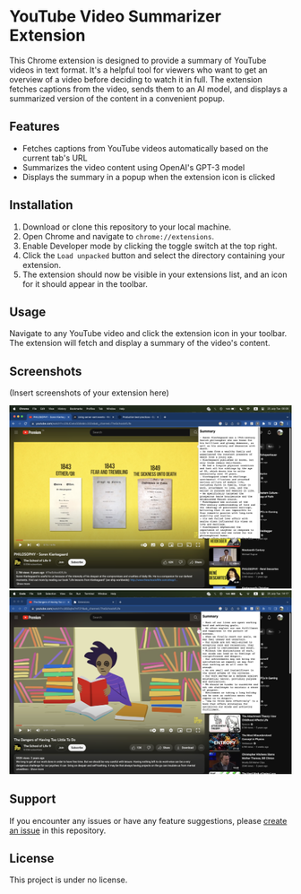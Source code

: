 # YouTube Video Summarizer Extension

This Chrome extension is designed to provide a summary of YouTube videos in text format. It's a helpful tool for viewers who want to get an overview of a video before deciding to watch it in full. The extension fetches captions from the video, sends them to an AI model, and displays a summarized version of the content in a convenient popup. 

## Features

- Fetches captions from YouTube videos automatically based on the current tab's URL
- Summarizes the video content using OpenAI's GPT-3 model
- Displays the summary in a popup when the extension icon is clicked

## Installation

1. Download or clone this repository to your local machine.
2. Open Chrome and navigate to `chrome://extensions`.
3. Enable Developer mode by clicking the toggle switch at the top right.
4. Click the `Load unpacked` button and select the directory containing your extension.
5. The extension should now be visible in your extensions list, and an icon for it should appear in the toolbar.

## Usage

Navigate to any YouTube video and click the extension icon in your toolbar. The extension will fetch and display a summary of the video's content.

## Screenshots

(Insert screenshots of your extension here)

![Screenshot 1](./docs/screenshot1.png)
![Screenshot 2](./docs/screenshot2.png)

## Support

If you encounter any issues or have any feature suggestions, please [create an issue](https://github.com/reigon/YoutubeExtension/issues) in this repository.

## License

This project is under no license. 
